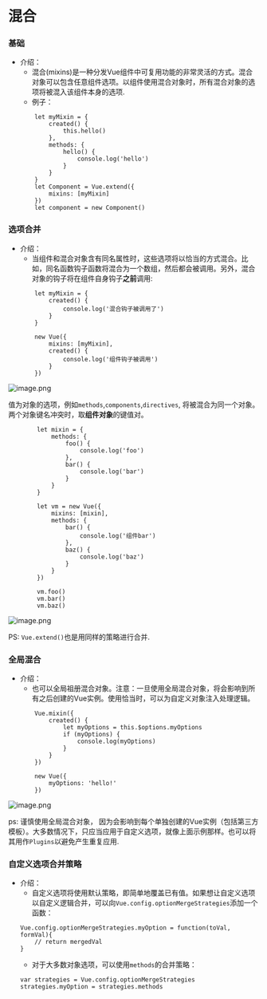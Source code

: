 # 混合

### 基础
- 介绍：
    - 混合(mixins)是一种分发Vue组件中可复用功能的非常灵活的方式。混合对象可以包含任意组件选项。以组件使用混合对象时，所有混合对象的选项将被混入该组件本身的选项.
    - 例子：
    ```
        let myMixin = {
            created() {
                this.hello()
            },
            methods: {
                hello() {
                    console.log('hello')
                }
            }
        }
        let Component = Vue.extend({
            mixins: [myMixin]
        })
        let component = new Component()
    ```

### 选项合并
- 介绍：
    - 当组件和混合对象含有同名属性时，这些选项将以恰当的方式混合。比如，同名函数钩子函数将混合为一个数组，然后都会被调用。另外，混合对象的钩子将在组件自身钩子**之前**调用:
    ```
        let myMixin = {
            created() {
                console.log('混合钩子被调用了')
            }
        }

        new Vue({
            mixins: [myMixin],
            created() {
                console.log('组件钩子被调用')
            }
        })
    ```
![image.png](http://upload-images.jianshu.io/upload_images/3360875-c7fffda3b1e605f9.png?imageMogr2/auto-orient/strip%7CimageView2/2/w/1240)

值为对象的选项，例如`methods`,`components`,`directives`, 将被混合为同一个对象。两个对象键名冲突时，取**组件对象**的键值对。
```
        let mixin = {
            methods: {
                foo() {
                    console.log('foo')
                },
                bar() {
                    console.log('bar')
                }
            }
        }

        let vm = new Vue({
            mixins: [mixin],
            methods: {
                bar() {
                    console.log('组件bar')
                },
                baz() {
                    console.log('baz')
                }
            }
        })

        vm.foo()
        vm.bar()
        vm.baz()
```
![image.png](http://upload-images.jianshu.io/upload_images/3360875-a3595ecff6b9cdf9.png?imageMogr2/auto-orient/strip%7CimageView2/2/w/1240)

PS: `Vue.extend()`也是用同样的策略进行合并.


### 全局混合
- 介绍： 
    - 也可以全局祖册混合对象。注意：一旦使用全局混合对象，将会影响到所有之后创建的Vue实例。使用恰当时，可以为自定义对象注入处理逻辑。
    ```
        Vue.mixin({
            created() {
                let myOptions = this.$options.myOptions
                if (myOptions) {
                    console.log(myOptions)
                }
            }
        })

        new Vue({
            myOptions: 'hello!'
        })
    ```
![image.png](http://upload-images.jianshu.io/upload_images/3360875-a01afdb9f97ec9da.png?imageMogr2/auto-orient/strip%7CimageView2/2/w/1240)

ps: 谨慎使用全局混合对象， 因为会影响到每个单独创建的Vue实例（包括第三方模板）。大多数情况下，只应当应用于自定义选项，就像上面示例那样。也可以将其用作`Plugins`以避免产生重复应用.


### 自定义选项合并策略
- 介绍： 
    - 自定义选项将使用默认策略，即简单地覆盖已有值。如果想让自定义选项以自定义逻辑合并，可以向`Vue.config.optionMergeStrategies`添加一个函数：
    ```
    Vue.config.optionMergeStrategies.myOption = function(toVal, formVal){
        // return mergedVal
    }
    ```
    - 对于大多数对象选项，可以使用`methods`的合并策略：
    ```
    var strategies = Vue.config.optionMergeStrategies
    strategies.myOption = strategies.methods
    ```